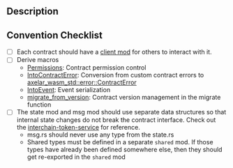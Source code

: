 ## Description
## Convention Checklist
- [ ] Each contract should have a [client mod](https://github.com/axelarnetwork/axelar-amplifier/blob/27318df3e22e526867c91905d03a6a8b1a41110b/contracts/voting-verifier/src/client.rs) for others to interact with it.
- [ ] Derive macros
  - [Permissions](https://github.com/axelarnetwork/axelar-amplifier/blob/38321b74f9e3ce1516663b21067fc5a8391c53c2/packages/msgs-derive/src/lib.rs#L81): Contract permission control
  - [IntoContractError](https://github.com/axelarnetwork/axelar-amplifier/blob/eeb4406c7a0af04ec3afd8fcc39e65e6f2e69f7d/packages/axelar-wasm-std-derive/src/lib.rs#L12): Conversion from custom contract errors to [axelar_wasm_std::error::ContractError](https://github.com/axelarnetwork/axelar-amplifier/blob/eeb4406c7a0af04ec3afd8fcc39e65e6f2e69f7d/packages/axelar-wasm-std/src/error.rs#L16)
  - [IntoEvent](https://github.com/axelarnetwork/axelar-amplifier/blob/27318df3e22e526867c91905d03a6a8b1a41110b/packages/axelar-wasm-std-derive/src/lib.rs#L160): Event serialization
  - [migrate_from_version](https://github.com/axelarnetwork/axelar-amplifier/blob/27318df3e22e526867c91905d03a6a8b1a41110b/packages/axelar-wasm-std-derive/src/lib.rs#L349): Contract version management in the migrate function
- [ ] The state mod and msg mod should use separate data structures so that internal state changes do not break the contract interface. Check out the [interchain-token-service](https://github.com/axelarnetwork/axelar-amplifier/blob/27318df3e22e526867c91905d03a6a8b1a41110b/contracts/interchain-token-service/src/contract.rs) for reference.
  - msg.rs should never use any type from the state.rs
  - Shared types must be defined in a separate `shared` mod. If those types have already been defined somewhere else, then they should get re-exported in the `shared` mod
